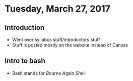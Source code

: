 # Tuesday, March 27, 2017 

## Introduction
- Went over syllabus stuff/introductory stuff
- Stuff is posted mostly on the website instead of Canvas

## Intro to bash
- Bash stands for *B*ourne *A*gain *Sh*ell

